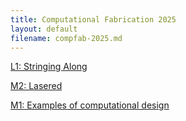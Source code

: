 ```yaml
---
title: Computational Fabrication 2025
layout: default
filename: compfab-2025.md
---
```


[L1: Stringing Along](https://melohsu.com/compfab-2025/l1)

[M2: Lasered](https://melohsu.com/compfab-2025/m2)

[M1: Examples of computational design](https://melohsu.com/compfab-2025/m1)
